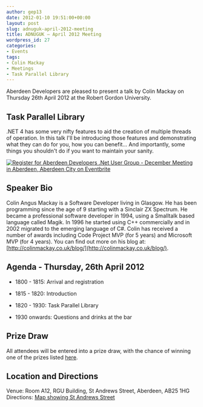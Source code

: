 ```yaml
---
author: gep13
date: 2012-01-10 19:51:00+00:00
layout: post
slug: adnuguk-april-2012-meeting
title: ADNUGUK – April 2012 Meeting
wordpress_id: 27
categories:
- Events
tags:
- Colin Mackay
- Meetings
- Task Parallel Library
---
```


Aberdeen Developers are pleased to present a talk by Colin Mackay on Thursday 26th April 2012 at the Robert Gordon University.



## Task Parallel Library



.NET 4 has some very nifty features to aid the creation of multiple threads of operation. In this talk I'll be introducing those features and demonstrating what they can do for you, how you can benefit... And importantly, some things you shouldn't do if you want to maintain your sanity.



[![Register for Aberdeen Developers .Net User Group - December Meeting in Aberdeen, Aberdeen City  on Eventbrite](http://www.eventbrite.com/registerbutton?eid=2581657808)](http://adnuguk-apr2012.eventbrite.co.uk/)



## Speaker Bio



Colin Angus Mackay is a Software Developer living in Glasgow. He has been programming since the age of 9 starting with a Sinclair ZX Spectrum. He became a professional software developer in 1994, using a Smalltalk based language called Magik. In 1996 he started using C++ commercially and in 2002 migrated to the emerging language of C#. Colin has received a number of awards including Code Project MVP (for 5 years) and Microsoft MVP (for 4 years). You can find out more on his blog at: [http://colinmackay.co.uk/blog/](http://colinmackay.co.uk/blog/).



## Agenda - Thursday, 26th April 2012




  * 1800 - 1815: Arrival and registration

  * 1815 - 1820: Introduction

  * 1820 - 1930: Task Parallel Library

  * 1930 onwards: Questions and drinks at the bar


## Prize Draw



All attendees will be entered into a prize draw, with the chance of winning one of the prizes listed [here](http://www.gep13.co.uk/blog/?p=107).



## Location and Directions



Venue: Room A12, RGU Building, St Andrews Street, Aberdeen, AB25 1HG Directions: [Map showing St Andrews Street](http://www.bing.com/maps/?v=2&cp=57.149542434132776~-2.102723645985436&lvl=17&dir=0&sty=c&eo=1&form=LMLTCC)
